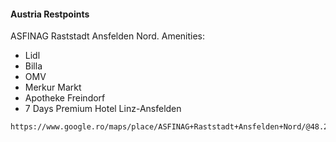 #### Austria Restpoints
ASFINAG Raststadt Ansfelden Nord. Amenities:
* Lidl
* Billa
* OMV
* Merkur Markt
* Apotheke Freindorf
* 7 Days Premium Hotel Linz-Ansfelden

```html
https://www.google.ro/maps/place/ASFINAG+Raststadt+Ansfelden+Nord/@48.2136191,14.2786914,17z/data=!3m1!4b1!4m5!3m4!1s0x47739582aa21e2b9:0xe54e6b319467e9e2!8m2!3d48.2136155!4d14.2808801
```
